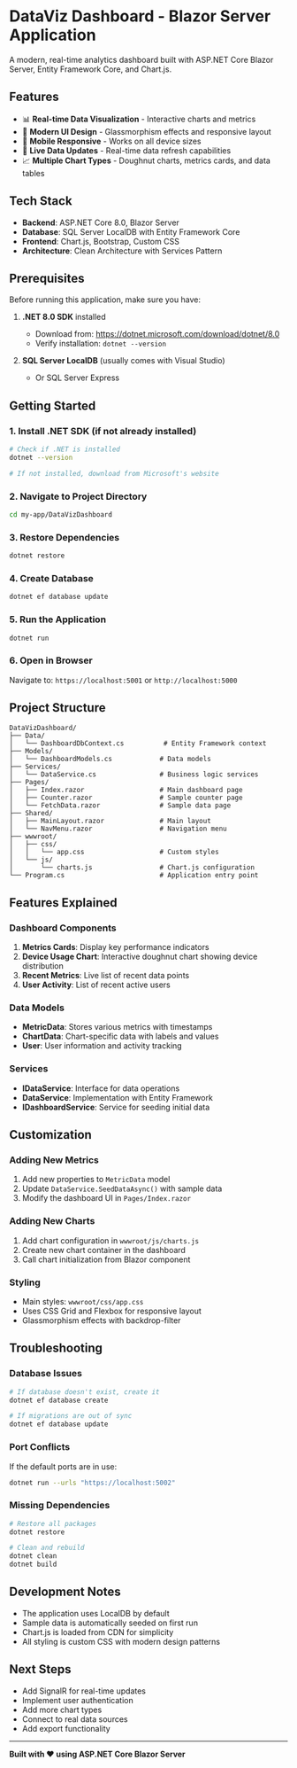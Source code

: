# DataViz Dashboard - Blazor Server Application

A modern, real-time analytics dashboard built with ASP.NET Core Blazor Server, Entity Framework Core, and Chart.js.

## Features

- 📊 **Real-time Data Visualization** - Interactive charts and metrics
- 🎨 **Modern UI Design** - Glassmorphism effects and responsive layout
- 📱 **Mobile Responsive** - Works on all device sizes
- 🔄 **Live Data Updates** - Real-time data refresh capabilities
- 📈 **Multiple Chart Types** - Doughnut charts, metrics cards, and data tables

## Tech Stack

- **Backend**: ASP.NET Core 8.0, Blazor Server
- **Database**: SQL Server LocalDB with Entity Framework Core
- **Frontend**: Chart.js, Bootstrap, Custom CSS
- **Architecture**: Clean Architecture with Services Pattern

## Prerequisites

Before running this application, make sure you have:

1. **.NET 8.0 SDK** installed
   - Download from: https://dotnet.microsoft.com/download/dotnet/8.0
   - Verify installation: `dotnet --version`

2. **SQL Server LocalDB** (usually comes with Visual Studio)
   - Or SQL Server Express

## Getting Started

### 1. Install .NET SDK (if not already installed)
```bash
# Check if .NET is installed
dotnet --version

# If not installed, download from Microsoft's website
```

### 2. Navigate to Project Directory
```bash
cd my-app/DataVizDashboard
```

### 3. Restore Dependencies
```bash
dotnet restore
```

### 4. Create Database
```bash
dotnet ef database update
```

### 5. Run the Application
```bash
dotnet run
```

### 6. Open in Browser
Navigate to: `https://localhost:5001` or `http://localhost:5000`

## Project Structure

```
DataVizDashboard/
├── Data/
│   └── DashboardDbContext.cs          # Entity Framework context
├── Models/
│   └── DashboardModels.cs            # Data models
├── Services/
│   └── DataService.cs                # Business logic services
├── Pages/
│   ├── Index.razor                   # Main dashboard page
│   ├── Counter.razor                 # Sample counter page
│   └── FetchData.razor               # Sample data page
├── Shared/
│   ├── MainLayout.razor              # Main layout
│   └── NavMenu.razor                 # Navigation menu
├── wwwroot/
│   ├── css/
│   │   └── app.css                   # Custom styles
│   └── js/
│       └── charts.js                 # Chart.js configuration
└── Program.cs                        # Application entry point
```

## Features Explained

### Dashboard Components

1. **Metrics Cards**: Display key performance indicators
2. **Device Usage Chart**: Interactive doughnut chart showing device distribution
3. **Recent Metrics**: Live list of recent data points
4. **User Activity**: List of recent active users

### Data Models

- **MetricData**: Stores various metrics with timestamps
- **ChartData**: Chart-specific data with labels and values
- **User**: User information and activity tracking

### Services

- **IDataService**: Interface for data operations
- **DataService**: Implementation with Entity Framework
- **IDashboardService**: Service for seeding initial data

## Customization

### Adding New Metrics
1. Add new properties to `MetricData` model
2. Update `DataService.SeedDataAsync()` with sample data
3. Modify the dashboard UI in `Pages/Index.razor`

### Adding New Charts
1. Add chart configuration in `wwwroot/js/charts.js`
2. Create new chart container in the dashboard
3. Call chart initialization from Blazor component

### Styling
- Main styles: `wwwroot/css/app.css`
- Uses CSS Grid and Flexbox for responsive layout
- Glassmorphism effects with backdrop-filter

## Troubleshooting

### Database Issues
```bash
# If database doesn't exist, create it
dotnet ef database create

# If migrations are out of sync
dotnet ef database update
```

### Port Conflicts
If the default ports are in use:
```bash
dotnet run --urls "https://localhost:5002"
```

### Missing Dependencies
```bash
# Restore all packages
dotnet restore

# Clean and rebuild
dotnet clean
dotnet build
```

## Development Notes

- The application uses LocalDB by default
- Sample data is automatically seeded on first run
- Chart.js is loaded from CDN for simplicity
- All styling is custom CSS with modern design patterns

## Next Steps

- Add SignalR for real-time updates
- Implement user authentication
- Add more chart types
- Connect to real data sources
- Add export functionality

---

**Built with ❤️ using ASP.NET Core Blazor Server**

